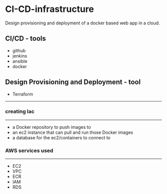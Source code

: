 # CI-CD-infrastructure
Design provisioning and deployment of a docker based web app in a cloud.

## CI/CD - tools
- github
- jenkins
- ansible
- docker

## Design Provisioning and Deployment - tool
- Terraform
-------

### creating Iac
---------
- a Docker repository to push images to
- an ec2 instance that can pull and run those Docker images
- a database for the ec2/containers to connect to

### AWS services used
----------
- EC2
- VPC
- ECR
- IAM
- RDS
